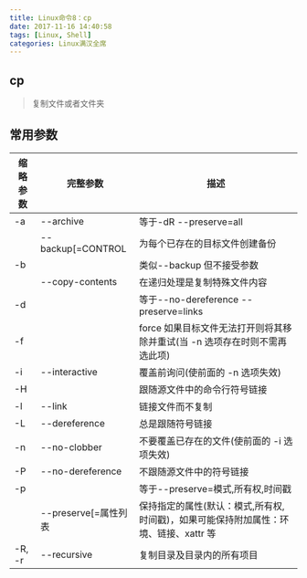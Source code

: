 ```yaml
---
title: Linux命令8：cp
date: 2017-11-16 14:40:58
tags: [Linux, Shell]
categories: Linux满汉全席
---
```


## cp

> 复制文件或者文件夹

## 常用参数

| 缩略参数 | 完整参数  | 描述
| --- | --- | ---
| -a | --archive | 等于-dR --preserve=all
|  | --backup[=CONTROL | 为每个已存在的目标文件创建备份
| -b |  | 类似--backup 但不接受参数
|  | --copy-contents  |  在递归处理是复制特殊文件内容
| -d |  | 等于--no-dereference --preserve=links
| -f| | force  如果目标文件无法打开则将其移除并重试(当 -n 选项存在时则不需再选此项)
| -i | --interactive  | 覆盖前询问(使前面的 -n 选项失效)
| -H |  | 跟随源文件中的命令行符号链接
| -l | --link |  链接文件而不复制
| -L | --dereference |  总是跟随符号链接
| -n | --no-clobber | 不要覆盖已存在的文件(使前面的 -i 选项失效)
| -P | --no-dereference | 不跟随源文件中的符号链接
| -p |  | 等于--preserve=模式,所有权,时间戳
|  | --preserve[=属性列表 | 保持指定的属性(默认：模式,所有权,时间戳)，如果可能保持附加属性：环境、链接、xattr 等
| -R, -r | --recursive | 复制目录及目录内的所有项目